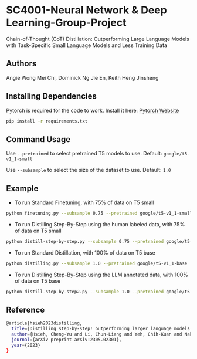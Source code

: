 # SC4001-Neural Network & Deep Learning-Group-Project
Chain-of-Thought (CoT) Distillation: Outperforming Large Language Models with Task-Specific Small Language Models and Less Training Data 

## Authors
Angie Wong Mei Chi, Dominick Ng Jie En, Keith Heng Jinsheng

## Installing Dependencies
Pytorch is required for the code to work. Install it here: [Pytorch Website](https://pytorch.org/)
```bash
pip install -r requirements.txt
```

## Command Usage
Use `--pretrained` to select pretrained T5 models to use. Default: `google/t5-v1_1-small`

Use `--subsample` to select the size of the dataset to use. Default: `1.0`

## Example
- To run Standard Finetuning, with 75% of data on T5 small
```bash
python finetuning.py --subsample 0.75 --pretrained google/t5-v1_1-small
```

- To run Distilling Step-By-Step using the human labeled data, with 75% of data on T5 small
```bash
python distill-step-by-step.py --subsample 0.75 --pretrained google/t5-v1_1-small
```

- To run Standard Distillation, with 100% of data on T5 base
```bash
python distilling.py --subsample 1.0 --pretrained google/t5-v1_1-base
```

- To run Distilling Step-By-Step using the LLM annotated data, with 100% of data on T5 base
```bash
python distill-step-by-step2.py --subsample 1.0 --pretrained google/t5-v1_1-base
```

## Reference
```bash
@article{hsieh2023distilling,
  title={Distilling step-by-step! outperforming larger language models with less training data and smaller model sizes},
  author={Hsieh, Cheng-Yu and Li, Chun-Liang and Yeh, Chih-Kuan and Nakhost, Hootan and Fujii, Yasuhisa and Ratner, Alexander and Krishna, Ranjay and Lee, Chen-Yu and Pfister, Tomas},
  journal={arXiv preprint arXiv:2305.02301},
  year={2023}
}
```
